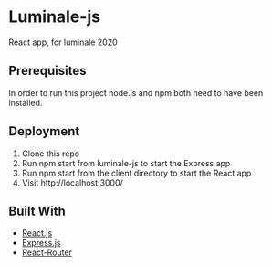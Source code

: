 # Luminale-js

React app, for luminale 2020 

## Prerequisites
In order to run this project node.js and npm both need to have been installed.

## Deployment
<ol>
<li>Clone this repo</li>
<li>Run npm start from luminale-js to start the Express app</li>
<li>Run npm start from the client directory to start the React app</li>
<li>Visit http://localhost:3000/</li>
</ol>

## Built With
* [React.js](https://reactjs.org/)
* [Express.js](https://expressjs.com/)
* [React-Router](https://reacttraining.com/react-router/core/guides/philosophy)
